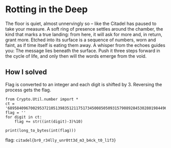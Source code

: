 # Rotting in the Deep
The floor is quiet, almost unnervingly so – like the Citadel has paused to take your measure. A soft ring of presence settles around the chamber, the kind that marks a true landing: from here, it will ask for more and, in return, grant more. Etched into its surface is a sequence of numbers, worn and faint, as if time itself is eating them away. A whisper from the echoes guides you:
The message lies beneath the surface. Push it three steps forward in the cycle of life, and only then will the words emerge from the void.

## How I solved
Flag is converted to an integer and each digit is shifted by 3. Reversing the process gets the flag.
```
from Crypto.Util.number import *
ct = '6895840967002953721051398351211751734500850509315790892845302801984496338433523326225010635779036738800318'
flag = ''
for digit in ct:
    flag += str((int(digit)-3)%10)

print(long_to_bytes(int(flag)))
```
flag: `citadel{br0_r34lly_unr0tt3d_m3_b4ck_t0_l1f3}`
